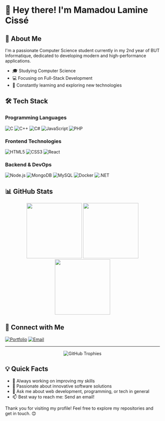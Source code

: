 # 👋 Hey there! I'm Mamadou Lamine Cissé

## 🚀 About Me
I'm a passionate Computer Science student currently in my 2nd year of BUT Informatique, dedicated to developing modern and high-performance applications. 

- 🎓 Studying Computer Science
- 💻 Focusing on Full-Stack Development
- 🌱 Constantly learning and exploring new technologies

## 🛠️ Tech Stack

### Programming Languages
![C](https://img.shields.io/badge/C-00599C?style=for-the-badge&logo=c&logoColor=white)
![C++](https://img.shields.io/badge/C++-00599C?style=for-the-badge&logo=c%2B%2B&logoColor=white)
![C#](https://img.shields.io/badge/C%23-239120?style=for-the-badge&logo=c-sharp&logoColor=white)
![JavaScript](https://img.shields.io/badge/JavaScript-F7DF1E?style=for-the-badge&logo=javascript&logoColor=black)
![PHP](https://img.shields.io/badge/PHP-777BB4?style=for-the-badge&logo=php&logoColor=white)

### Frontend Technologies
![HTML5](https://img.shields.io/badge/HTML5-E34F26?style=for-the-badge&logo=html5&logoColor=white)
![CSS3](https://img.shields.io/badge/CSS3-1572B6?style=for-the-badge&logo=css3&logoColor=white)
![React](https://img.shields.io/badge/React-20232A?style=for-the-badge&logo=react&logoColor=61DAFB)

### Backend & DevOps
![Node.js](https://img.shields.io/badge/Node.js-43853D?style=for-the-badge&logo=node.js&logoColor=white)
![MongoDB](https://img.shields.io/badge/MongoDB-4EA94B?style=for-the-badge&logo=mongodb&logoColor=white)
![MySQL](https://img.shields.io/badge/MySQL-00000F?style=for-the-badge&logo=mysql&logoColor=white)
![Docker](https://img.shields.io/badge/Docker-2CA5E0?style=for-the-badge&logo=docker&logoColor=white)
![.NET](https://img.shields.io/badge/.NET-5C2D91?style=for-the-badge&logo=.net&logoColor=white)

## 📊 GitHub Stats

<div align="center">
  <img height="180em" src="https://github-readme-stats.vercel.app/api/top-langs/?username=neptune2k21&layout=compact&theme=transparent&langs_count=7"/>
  <img height="180em" src="https://github-readme-stats.vercel.app/api?username=neptune2k21&show_icons=true&theme=transparent&include_all_commits=true&count_private=true"/>
  <img height="180em" src="https://github-readme-streak-stats.herokuapp.com/?user=neptune2k21&theme=transparent"/>
</div>

## 🤝 Connect with Me

[![Portfolio](https://img.shields.io/badge/Portfolio-000000?style=for-the-badge&logo=vercel&logoColor=white)](https://mon-portfolio-beryl.vercel.app/)
[![Email](https://img.shields.io/badge/Email-D14836?style=for-the-badge&logo=gmail&logoColor=white)](mailto:mamadoulcisse9236@gmail.com)

---

<p align="center">
  <img src="https://github-profile-trophy.vercel.app/?username=neptune2k21&theme=flat&column=7&margin-w=15&margin-h=15" alt="GitHub Trophies" />
</p>

## 💡 Quick Facts

- 🔭 Always working on improving my skills
- 🌱 Passionate about innovative software solutions
- 💬 Ask me about web development, programming, or tech in general
- 📫 Best way to reach me: Send an email!

Thank you for visiting my profile! Feel free to explore my repositories and get in touch. 😊
